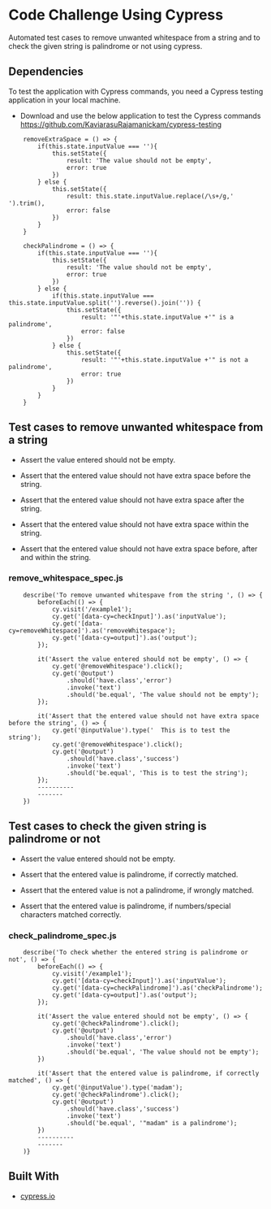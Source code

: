 # Code Challenge Using Cypress

Automated test cases to remove unwanted whitespace from a string and to check the given string is palindrome or not using cypress.

## Dependencies

To test the application with Cypress commands, you need a Cypress testing application in your local machine.

- Download and use the below application to test the Cypress commands 
https://github.com/KaviarasuRajamanickam/cypress-testing

```shell
    removeExtraSpace = () => {
        if(this.state.inputValue === ''){
            this.setState({
                result: 'The value should not be empty',
                error: true
            })
        } else {
            this.setState({
                result: this.state.inputValue.replace(/\s+/g,' ').trim(),
                error: false
            })
        }
    }

    checkPalindrome = () => {
        if(this.state.inputValue === ''){
            this.setState({
                result: 'The value should not be empty',
                error: true
            })
        } else {
            if(this.state.inputValue === this.state.inputValue.split('').reverse().join('')) {
                this.setState({
                    result: '"'+this.state.inputValue +'" is a palindrome',
                    error: false
                })
            } else {
                this.setState({
                    result: '"'+this.state.inputValue +'" is not a palindrome',
                    error: true
                })
            }
        }        
    }
```

## Test cases to remove unwanted whitespace from a string

- Assert the value entered should not be empty.

- Assert that the entered value should not have extra space before the string.

- Assert that the entered value should not have extra space after the string.

- Assert that the entered value should not have extra space within the string.

- Assert that the entered value should not have extra space before, after and within the string.

### remove_whitespace_spec.js

```shell
    describe('To remove unwanted whitespave from the string ', () => {
        beforeEach(() => {
            cy.visit('/example1');
            cy.get('[data-cy=checkInput]').as('inputValue');
            cy.get('[data-cy=removeWhitespace]').as('removeWhitespace');
            cy.get('[data-cy=output]').as('output');
        });

        it('Assert the value entered should not be empty', () => {
            cy.get('@removeWhitespace').click();
            cy.get('@output')
                .should('have.class','error')
                .invoke('text')
                .should('be.equal', 'The value should not be empty');
        });

        it('Assert that the entered value should not have extra space before the string', () => {
            cy.get('@inputValue').type('  This is to test the string');
            cy.get('@removeWhitespace').click();
            cy.get('@output')
                .should('have.class','success')
                .invoke('text')
                .should('be.equal', 'This is to test the string');
        });
        ----------
        -------
    })
```

## Test cases to check the given string is palindrome or not

- Assert the value entered should not be empty.

- Assert that the entered value is palindrome, if correctly matched.

- Assert that the entered value is not a palindrome, if wrongly matched.

- Assert that the entered value is palindrome, if numbers/special characters matched correctly.

### check_palindrome_spec.js

```shell
    describe('To check whether the entered string is palindrome or not', () => {
        beforeEach(() => {
            cy.visit('/example1');
            cy.get('[data-cy=checkInput]').as('inputValue');
            cy.get('[data-cy=checkPalindrome]').as('checkPalindrome');
            cy.get('[data-cy=output]').as('output');
        });

        it('Assert the value entered should not be empty', () => {
            cy.get('@checkPalindrome').click();
            cy.get('@output')
                .should('have.class','error')
                .invoke('text')
                .should('be.equal', 'The value should not be empty');
        })

        it('Assert that the entered value is palindrome, if correctly matched', () => {
            cy.get('@inputValue').type('madam');
            cy.get('@checkPalindrome').click();
            cy.get('@output')
                .should('have.class','success')
                .invoke('text')
                .should('be.equal', '"madam" is a palindrome');
        })
        ----------
        -------
    )}
```

## Built With

- [cypress.io](https://www.cypress.io/)
